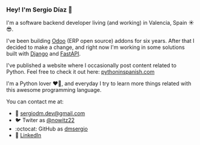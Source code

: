 ### Hey! I'm Sergio Díaz 👋

I'm a software backend developer living (and working) in  Valencia, Spain :sunny::sunglasses:.

I've been building [Odoo](https://odoo.com) (ERP open source) addons for six years. After that I decided to make a change, and right now I'm working in some solutions built with [Django](https://www.djangoproject.com) and [FastAPI](https://fastapi.tiangolo.com).

I've published a website where I occasionally post content related to Python. Feel free to check it out here: [pythoninspanish.com](https://pythoninspanish.com)

I'm a Python lover :heart::snake:, and everyday I try to learn more things related with this awesome programming language.

You can contact me at:

- :incoming_envelope: [sergiodm.dev@gmail.com](mailto:sergiodm.dev@gmail.com)
- :bird: Twiter as [@nowitz22](https://twitter.com/nowitz22)
- :octocat: GitHub as [dmsergio](https://github.com/dmsergio)
- :briefcase: [LinkedIn](https://www.linkedin.com/in/sergio-d%C3%ADaz-mart%C3%ADnez-575245153)
